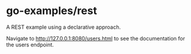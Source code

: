 # go-examples/rest

A REST example using a declarative approach.

Navigate to http://127.0.0.1:8080/users.html to
see the documentation for the users endpoint.
